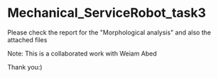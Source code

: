 # Mechanical_ServiceRobot_task3
Please check the report for the "Morphological analysis"
and also the attached files

Note: This is a collaborated work with Weiam Abed

Thank you:)
